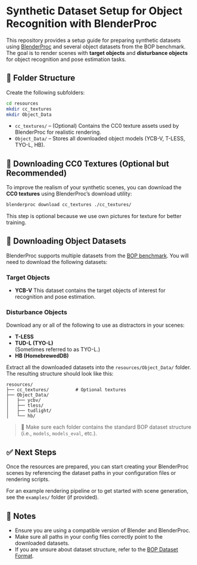 # Synthetic Dataset Setup for Object Recognition with BlenderProc

This repository provides a setup guide for preparing synthetic datasets using [BlenderProc](https://github.com/DLR-RM/BlenderProc) and several object datasets from the BOP benchmark. The goal is to render scenes with **target objects** and **disturbance objects** for object recognition and pose estimation tasks.

## 📁 Folder Structure

Create the following subfolders:

```bash
cd resources
mkdir cc_textures
mkdir Object_Data
```

- `cc_textures/` – (Optional) Contains the CC0 texture assets used by BlenderProc for realistic rendering.
- `Object_Data/` – Stores all downloaded object models (YCB-V, T-LESS, TYO-L, HB).

## 🔽 Downloading CC0 Textures (Optional but Recommended)

To improve the realism of your synthetic scenes, you can download the **CC0 textures** using BlenderProc’s download utility:

```bash
blenderproc download cc_textures ./cc_textures/
```

This step is optional because we use own pictures for texture for better training.

## 🎯 Downloading Object Datasets

BlenderProc supports multiple datasets from the [BOP benchmark](https://bop.felk.cvut.cz/datasets/). You will need to download the following datasets:

### Target Objects
- **YCB-V** 
  This dataset contains the target objects of interest for recognition and pose estimation.

### Disturbance Objects
Download any or all of the following to use as distractors in your scenes:

- **T-LESS**
- **TUD-L (TYO-L)**  
  (Sometimes referred to as TYO-L.)
- **HB (HomebrewedDB)**

Extract all the downloaded datasets into the `resources/Object_Data/` folder. The resulting structure should look like this:

```
resources/
├── cc_textures/          # Optional textures
├── Object_Data/
│   ├── ycbv/
│   ├── tless/
│   ├── tudlight/
│   └── hb/
```

> 🔗 Make sure each folder contains the standard BOP dataset structure (i.e., `models`, `models_eval`, etc.).

## ✅ Next Steps

Once the resources are prepared, you can start creating your BlenderProc scenes by referencing the dataset paths in your configuration files or rendering scripts.

For an example rendering pipeline or to get started with scene generation, see the `examples/` folder (if provided).

## 📌 Notes

- Ensure you are using a compatible version of Blender and BlenderProc.
- Make sure all paths in your config files correctly point to the downloaded datasets.
- If you are unsure about dataset structure, refer to the [BOP Dataset Format](https://github.com/thodan/bop_toolkit/blob/master/docs/bop_datasets_format.md).
